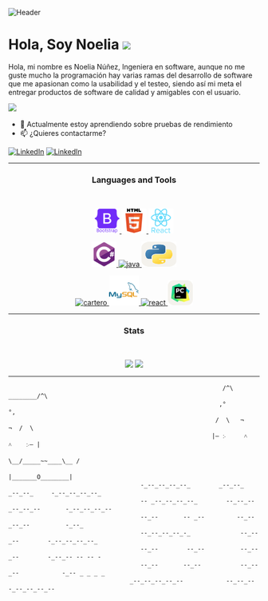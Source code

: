 ![Header](https://github.com/user-attachments/assets/e20c12db-3f49-40ab-920a-f31ba7d68a50)

# Hola, Soy Noelia <img src="https://user-images.githubusercontent.com/5679180/79618120-0daffb80-80be-11ea-819e-d2b0fa904d07.gif" width="27px"> 
Hola, mi nombre es Noelia Núñez, Ingeniera en software, aunque no me guste mucho la programación hay varias ramas del desarrollo de software que me apasionan como la usabilidad y el testeo, siendo así mi meta el entregar productos de software de calidad y amigables con el usuario.

<img src="https://media.giphy.com/media/WUlplcMpOCEmTGBtBW/giphy.gif" width="40px"> 

- 🌱 Actualmente estoy aprendiendo sobre pruebas de rendimiento
- 📫 ¿Quieres contactarme?
  <br/>

  
[![LinkedIn](https://img.shields.io/badge/LinkedIn-0077B5?style=for-the-badge&logo=linkedin&logoColor=white)](https://www.linkedin.com/in/noelia-nunez-arroba)
[![LinkedIn](https://img.shields.io/badge/Gmail-d44638?style=for-the-badge&logo=gmail&logoColor=white)](mailto:abitanunez3101@gmail.com)


<hr>
<h3 align="center">Languages and Tools</h3>

</br>
<p align="center">
  <a href="https://getbootstrap.com"  target="_blank" rel="noreferrer"> <img src="https://raw.githubusercontent.com/devicons/devicon/master/icons/bootstrap/bootstrap-plain-wordmark.svg" alt="bootstrap" width="50" height="50"/> </a>
  <a href="https://www.w3.org/html/" target="_blank" rel="noreferrer" > <img src="https://raw.githubusercontent.com/devicons/devicon/master/icons/html5/html5-original-wordmark.svg" alt="html5" width="50" height="50"/> </a>
  <a href="https://reactjs.org/" target="_blank" rel="noreferrer"> <img src="https://raw.githubusercontent.com/devicons/devicon/master/icons/react/react-original-wordmark.svg" alt="react" width="50" height="50"/> </a>
</p>

    
  <p align="center">
  <a href="https:// www.w3schools.com/cs/" target="_blank" rel="noreferrer"> <img src="https://raw.githubusercontent.com/devicons/devicon/master/icons/csharp/csharp-original.svg " alt="csharp" width="50" height="50"/> </a>
  <a href="https://www.java.com" target="_blank" rel="noreferrer"> <img src="https://www.vectorlogo.zone/logos/java/java-ar21.svg" alt="java" width="70" height="50"/> </a>
  <a href="https://www.python.org/" target="_blank" rel="noreferrer"> <img src="https://github.com/tandpfun/skill-icons/blob/main/icons/Python-Light.svg" alt="java" width="70" height="50"/> </a>
  </p>
  
  <p align="center">
    <a href="https://postman.com" target="_blank" rel="noreferrer"> <img src="https://www.vectorlogo.zone/logos/getpostman/getpostman-icon.svg" alt="cartero" ancho="20" altura="20"/> </a> 
  <a href="https://www.mysql.com/" target="_blank" rel="noreferrer"> <img src="https://raw.githubusercontent.com/devicons/devicon/master/icons/mysql/mysql-original-wordmark.svg" alt="mysql" width="60" height="60"/> </a>
  <a href="https://code.visualstudio.com/" target="_blank" rel="noreferrer"> <img src="https://cdn.svgporn.com/logos/visual-studio-code.svg" alt="react" width="50" height="50"/> </a>
  <a href="https://www.jetbrains.com/es-es/pycharm/" target="_blank" rel="noreferrer"> <img src="https://github.com/tandpfun/skill-icons/blob/main/icons/PyCharm-Light.svg" alt="react" width="50" height="50"/> </a>
</p>

<hr>
<h3 align="center">Stats</h3>
</br>
 <p align="center">
  <img src ="https://github-readme-stats.vercel.app/api?username=NANA1207&show_icons=true&count_private=true&theme=default&hide_border=true&hide=issues,contribs">  
   <img src="https://github-readme-stats.vercel.app/api/top-langs/?username=NANA1207&layout=compact" />
</p>

<hr>

                          
                                                                /^\ ________/^\
                                                               ,°             °,
                                                              /  \   ¬     ¬  /  \
                                                             |— ჻     ˄   ˄    ჻— |
                                                              \__/_____~~____\__ /
                                                               |_______O________|
                                         -_--_--_--_--_        _--_--_       _--_--_     -_--_--_--_--_
                                         -- _--_--_--_--_        --_--_--_--_--_--       -_--_--_--_--
                                         --_--       -- _--         --_--_--_--          -_--_
                                         --_--_--_--_-_              --_--_--	     -_--_--_--_--_
                                         --_--        --_--          --_--_--	     -_--_-- -- -- -
                                         --_--       --_--	         --_--_--            -_-- _ _ _ _ 
                            	      _--_--_--_--_--	         --_--_--            -_--_--_--_--



